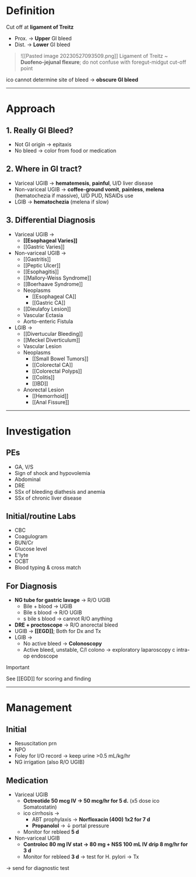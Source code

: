 # Definition
Cut off at **ligament of Treitz**
- Prox. → **Upper** GI bleed
- Dist. → **Lower** GI bleed

> ![[Pasted image 20230527093509.png]]
> Ligament of Treitz ~ **Duofeno-jejunal flexure**; do not confuse with foregut-midgut cut-off point

ico cannot determine site of bleed → **obscure GI bleed**

---
# Approach
## 1. Really GI Bleed?
- Not GI origin → epitaxis
- No bleed → color from food or medication

## 2. Where in GI tract?
- Variceal UGIB → **hematemesis**, **painful**, U/D liver disease
- Non-variceal UGIB → **coffee-ground vomit**, **painless**, **melena** (hematochezia if massive), U/D PUD, NSAIDs use
- LGIB → **hematochezia** (melena if slow)

## 3. Differential Diagnosis
- Variceal UGIB → 
	- **[[Esophageal Varies]]**
	- [[Gastric Varies]]
- Non-variceal UGIB →
	- [[Gastritis]]
	- [[Peptic Ulcer]]
	- [[Esophagitis]]
	- [[Mallory-Weiss Syndrome]]
	- [[Boerhaave Syndrome]]
	- Neoplasms
		- [[Esophageal CA]]
		- [[Gastric CA]]
	- [[Dieulafoy Lesion]]
	- Vascular Ectasia
	- Aorto-enteric Fistula
- LGIB →
	- [[Divertucular Bleeding]]
	- [[Meckel Diverticulum]]
	- Vascular Lesion
	- Neoplasms
		- [[Small Bowel Tumors]]
		- [[Colorectal CA]]
		- [[Colorectal Polyps]]
		- [[Colitis]]
		- [[IBD]]
	- Anorectal Lesion
		- [[Hemorrhoid]]
		- [[Anal Fissure]]

---
# Investigation
## PEs
- GA, V/S
- Sign of shock and hypovolemia
- Abdominal
- DRE
- SSx of bleeding diathesis and anemia
- SSx of chronic liver disease

## Initial/routine Labs
- CBC  
- Coagulogram  
- BUN/Cr  
- Glucose level  
- E'lyte  
- OCBT  
- Blood typing & cross match

## For Diagnosis
- **NG tube for gastric lavage** → R/O UGIB
	- Bile + blood → UGIB
	- Bile s blood → R/O UGIB
	- s bile s blood → cannot R/O anything
- **DRE + proctoscope** → R/O anorectal bleed
- UGIB → **[[EGD]]**; Both for Dx and Tx
- LGIB →
	- No active bleed → **Colonoscopy**
	- Active bleed, unstable, C/I colono → exploratory laparoscopy c intra-op endoscope


> [!important]
> See [[EGD]] for scoring and finding

---
# Management
## Initial
- Resuscitation prn
- NPO
- Foley for I/O record → keep urine >0.5 mL/kg/hr  
- NG irrigation (also R/O UGIB)

## Medication
- Variceal UGIB
	- **Octreotide 50 mcg IV → 50 mcg/hr for 5 d.** (x5 dose ico Somatostatin)
	- ico cirrhosis →
		- ABT prophylaxis → **Norfloxacin (400) 1x2 for 7 d** 
		- **Propanolol** → ↓ portal pressure
	- Monitor for rebleed **5 d**
- Non-variceal UGIB
	- **Controloc 80 mg IV stat → 80 mg + NSS 100 mL IV drip 8 mg/hr for 3 d**
	- Monitor for rebleed **3 d** → test for H. pylori → Tx

→ send for diagnostic test